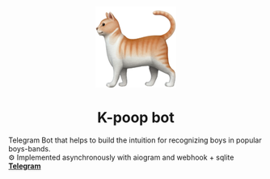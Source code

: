 <div align="center">
    <img src="picture.png" alt="cute cat emoji" width="160"  height="160">
    <h1>K-poop bot</h1>
</div>

Telegram Bot that helps to build the intuition for recognizing boys in popular boys-bands. <br/>
⚙️ Implemented asynchronously with aiogram and webhook + sqlite <br/>
**[Telegram](https://t.me/cutekpoop_bot)**
